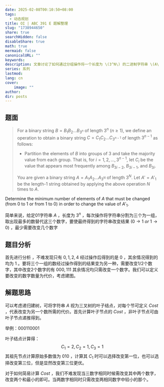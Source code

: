 ```yaml
---
date: 2025-02-08T00:10:50+08:00
tags:
  - 动态规划
title: OI | ABC 391 E 题解整理
slug: "1738944650"
share: true
searchHidden: false
disableShare: true
math: true
mermaid: false
canonicalURL: ""
keywords: 
description: 文章讨论了如何通过分组操作将一个长度为 \(3^N\) 的二进制字符串 \(A\) 最终转化为一个长度为1的字符串 \(A'1\)，并找出改变最终结果所需的最小变更数。每次操作将字符串分为三元组，取每组的多数值生成新字符串。分析表明，生成0的三元组有0、1、2、4个0，生成1的有1、2、3个1。当三元组相同时，需改变2个元素，否则只需改变1个。解决方案采用递归建树，视三元组为叶子节点，定义代价 \(Cost\) 作为改变最终结果所需的最小变更数，通过自底向上计算。叶子节点的 \(Cost\) 为2或1，祖先节点计算时考虑多种变更策略，选择代价最小的路径。通过动态规划和递归，能有效计算出最小变更数。
series: 系列
lastmod: 
lang: cn
cover:
    image: ""
author: 
dir: posts
---
```

## 题面

>For a binary string $B = B_1 B_2 \dots B_{3^n}$ of length $3^n$ ($n \geq 1$), we define an operation to obtain a binary string $C = C_1 C_2 \dots C_{3^{n-1}}$ of length $3^{n-1}$ as follows:
>
>-   Partition the elements of $B$ into groups of $3$ and take the majority value from each group. That is, for $i=1,2,\dots,3^{n-1}$, let $C_i$ be the value that appears most frequently among $B_{3i-2}$, $B_{3i-1}$, and $B_{3i}$.
>
>You are given a binary string $A = A_1 A_2 \dots A_{3^N}$ of length $3^N$. Let $A' = A'_1$ be the length-$1$ string obtained by applying the above operation $N$ times to $A$.
>
  Determine the minimum number of elements of $A$ that must be changed (from $0$ to $1$ or from $1$ to $0$) in order to change the value of $A'_1$.

简单来说，给定01字符串 $A$ ，长度为 $3^n$ ，每次操作将字符串分割为三个为一组，取出现最多的数替代这三个数字，要使最终得到的字符串改变结果 $(0 \rightarrow 1 \ or \ 1 \rightarrow 0)$  ，最少需要改变几个数字

## 题目分析

首先进行分析 ，不难发现只有 $0,1,2,4$ 经过操作后得到的是 $0$ ，其余情况得到的均为 $1$ 。要将三个一组的数经过操作得到的结果变为另一种，需要改变1/2个数字，其中改变2个数字的有 $000, 111$ 其余情况均只需改变一个数字。我们可以定义要改变的数字数量为代价，考虑建图。

## 解题思路

可以考虑递归建树，可将字符串 $A$ 视为三叉树的叶子结点，对每个节可定义 $Cost$ ，代表改变为另一个数所需的代价。首先计算叶子节点的 $Cost$ ，非叶子节点可由叶子节点递推得到。

举例：000110001

叶子结点计算得：
$$ 
C_{1}=2, C_{2} = 1 , C_{3} = 1 
$$
其祖先节点计算原始多数值为 $010$ ，计算其 $C_1$ 时可以选择改变第一位，也可以选择改变第三位，但是显然改变第三位更优。

对于如何简易计算 $Cost$ ，我们不难发现当三数字相同时候需改变其中两个数字，改变两个和最小的即可。当两数字相同时只需改变两相同数字中较小的那个。